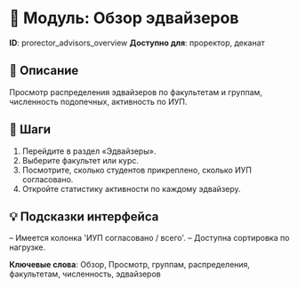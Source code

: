 # 📘 Модуль: Обзор эдвайзеров
**ID**: prorector_advisors_overview
**Доступно для**: проректор, деканат

## 📝 Описание
Просмотр распределения эдвайзеров по факультетам и группам, численность подопечных, активность по ИУП.

## 🩜 Шаги
1. Перейдите в раздел «Эдвайзеры».
2. Выберите факультет или курс.
3. Посмотрите, сколько студентов прикреплено, сколько ИУП согласовано.
4. Откройте статистику активности по каждому эдвайзеру.

## 💡 Подсказки интерфейса
– Имеется колонка 'ИУП согласовано / всего'.
– Доступна сортировка по нагрузке.

**Ключевые слова**: Обзор, Просмотр, группам, распределения, факультетам, численность, эдвайзеров
